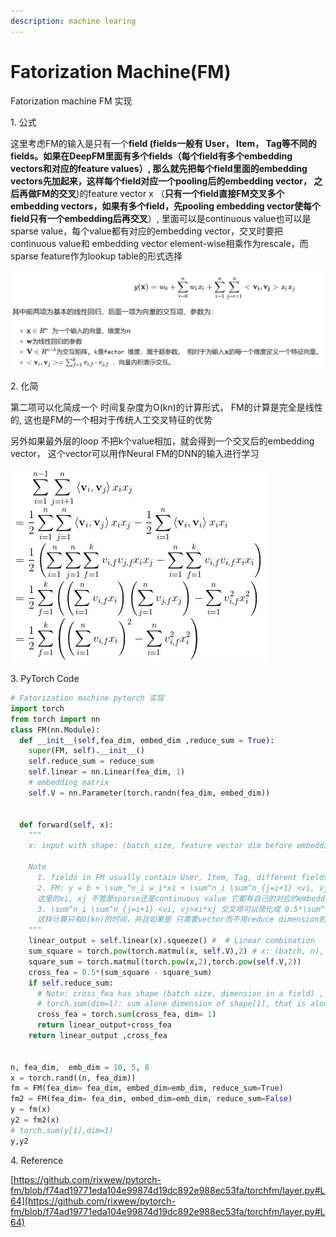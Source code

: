 ```yaml
---
description: machine learing
---
```


# Fatorization Machine(FM)

Fatorization machine FM 实现

1\. 公式

这里考虑FM的输入是只有一个**field (fields一般有 User， Item， Tag等不同的fields。如果在DeepFM里面有多个fields（每个field有多个embedding vectors和对应的feature values）, 那么就先把每个field里面的embedding vectors先加起来，这样每个field对应一个pooling后的embedding vector， 之后再做FM的交叉**)的feature vector x （**只有一个field直接FM交叉多个embedding vectors，如果有多个field，先pooling embedding vector使每个field只有一个embedding后再交叉**）, 里面可以是continuous value也可以是sparse value，每个value都有对应的embedding vector，交叉时要把continuous value和 embedding vector element-wise相乘作为rescale，而sparse feature作为lookup table的形式选择

![](<../.gitbook/assets/image (1).png>)

2\. 化简

第二项可以化简成一个 时间复杂度为O(kn)的计算形式， FM的计算是完全是线性的, 这也是FM的一个相对于传统人工交叉特征的优势

另外如果最外层的loop 不把k个value相加，就会得到一个交叉后的embedding vector， 这个vector可以用作Neural FM的DNN的输入进行学习



![](../.gitbook/assets/image.png)



3\. PyTorch Code

```python
# Fatorization machine pytorch 实现
import torch
from torch import nn
class FM(nn.Module):
  def __init__(self,fea_dim, embed_dim ,reduce_sum = True):
    super(FM, self).__init__()
    self.reduce_sum = reduce_sum
    self.linear = nn.Linear(fea_dim, 1)
    # embedding matrix
    self.V = nn.Parameter(torch.randn(fea_dim, embed_dim))


  def forward(self, x):
    """
    x: input with shape: (batch_size, feature vector dim before embedding)

    Note
      1. fields in FM usually contain User, Item, Tag, different fields mean different profile of user, item, other factor
      2. FM: y = b + \sum_^n_i w_i*xi + \sum^n_i \sum^n_{j=i+1} <vi, vj>xi*xj
      这里的xi, xj 不管是sparse还是continuous value 它都有自己的对应的embedding， 并且是 vi*xi 把这个continuous value 和 embedding rescale
      3. \sum^n_i \sum^n_{j=i+1} <vi, vj>xi*xj 交叉项可以简化成 0.5*\sum^k_f=1 ( (\sum^n_i(vi*xi))^2 - \sum^n_i(vi^2*xi^2) )
      这样计算只有O(kn)的时间，并且如果是 只需要vector而不用reduce dimension到scalar value，就可以简单去掉 \sum^k_f=1 的loop
    """
    linear_output = self.linear(x).squeeze() #  # Linear combination
    sum_square = torch.pow(torch.matmul(x, self.V),2) # x: (batch, n), self.V: (n, embed_dimension)
    square_sum = torch.matmul(torch.pow(x,2),torch.pow(self.V,2))
    cross_fea = 0.5*(sum_square - square_sum)
    if self.reduce_sum:
      # Note: cross_fea has shape (batch size, dimension in a field) , there is only one field
      # torch.sum(dim=1): sum alone dimension of shape[1], that is along dimension of a field
      cross_fea = torch.sum(cross_fea, dim= 1)
      return linear_output+cross_fea
    return linear_output ,cross_fea


n, fea_dim,  emb_dim = 10, 5, 8
x = torch.rand((n, fea_dim))
fm = FM(fea_dim= fea_dim, embed_dim=emb_dim, reduce_sum=True)
fm2 = FM(fea_dim= fea_dim, embed_dim=emb_dim, reduce_sum=False)
y = fm(x)
y2 = fm2(x)
# torch.sum(y[1],dim=1)
y,y2
```



4\. Reference

[https://github.com/rixwew/pytorch-fm/blob/f74ad19771eda104e99874d19dc892e988ec53fa/torchfm/layer.py#L64](https://github.com/rixwew/pytorch-fm/blob/f74ad19771eda104e99874d19dc892e988ec53fa/torchfm/layer.py#L64)
